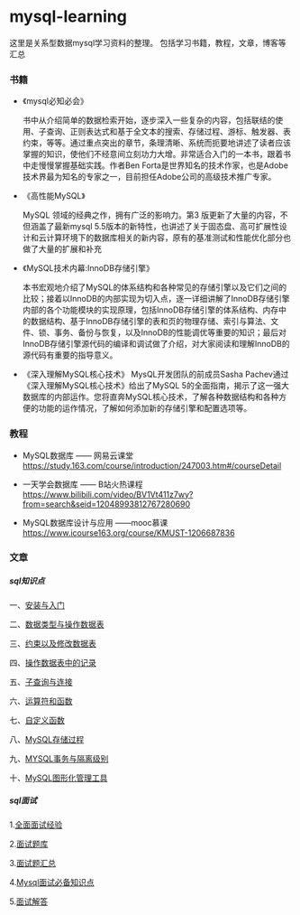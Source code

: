 # mysql-learning
这里是关系型数据mysql学习资料的整理。 包括学习书籍，教程，文章，博客等汇总  

### 书籍
- 《mysql必知必会》

    书中从介绍简单的数据检索开始，逐步深入一些复杂的内容，包括联结的使用、子查询、正则表达式和基于全文本的搜索、存储过程、游标、触发器、表约束，等等。通过重点突出的章节，条理清晰、系统而扼要地讲述了读者应该掌握的知识，使他们不经意间立刻功力大增。非常适合入门的一本书，跟着书中走慢慢掌握基础实践。作者Ben Forta是世界知名的技术作家，也是Adobe技术界最为知名的专家之一，目前担任Adobe公司的高级技术推广专家。
- 《高性能MySQL》

   MySQL 领域的经典之作，拥有广泛的影响力。第3 版更新了大量的内容，不但涵盖了最新mysql 5.5版本的新特性，也讲述了关于固态盘、高可扩展性设计和云计算环境下的数据库相关的新内容，原有的基准测试和性能优化部分也做了大量的扩展和补充
- 《MySQL技术内幕:InnoDB存储引擎》 

  本书宏观地介绍了MySQL的体系结构和各种常见的存储引擎以及它们之间的比较；接着以InnoDB的内部实现为切入点，逐一详细讲解了InnoDB存储引擎内部的各个功能模块的实现原理，包括InnoDB存储引擎的体系结构、内存中的数据结构、基于InnoDB存储引擎的表和页的物理存储、索引与算法、文件、锁、事务、备份与恢复，以及InnoDB的性能调优等重要的知识；最后对InnoDB存储引擎源代码的编译和调试做了介绍，对大家阅读和理解InnoDB的源代码有重要的指导意义。
- 《深入理解MySQL核心技术》
MysQL开发团队的前成员Sasha Pachev通过《深入理解MySQL核心技术》给出了MySQL 5的全面指南，揭示了这一强大数据库的内部运作。您将直奔MySQL核心技术，了解各种数据结构和各种方便的功能的运作情况，了解如何添加新的存储引擎和配置选项等。

###  教程
- MySQL数据库 —— 网易云课堂 
https://study.163.com/course/introduction/247003.htm#/courseDetail

- 一天学会数据库 —— B站火热课程
https://www.bilibili.com/video/BV1Vt411z7wy?from=search&seid=12048993812767280690 

- MySQL数据库设计与应用 ——mooc慕课
https://www.icourse163.org/course/KMUST-1206687836

###  文章
#####  sql知识点
一、[安装与入门](https://blog.csdn.net/qq_43715354/article/details/109354222?ops_request_misc=%25257B%252522request%25255Fid%252522%25253A%252522160920434716780274016026%252522%25252C%252522scm%252522%25253A%25252220140713.130102334..%252522%25257D&request_id=160920434716780274016026&biz_id=0&utm_medium=distribute.pc_search_result.none-task-blog-2~all~top_click~default-1-109354222.first_rank_v2_pc_rank_v29&utm_term=mysql%E5%AE%89%E8%A3%85)

二、[数据类型与操作数据表](https://blog.csdn.net/ithomer/article/details/4470253?ops_request_misc=%25257B%252522request%25255Fid%252522%25253A%252522160921017916780274027503%252522%25252C%252522scm%252522%25253A%25252220140713.130102334..%252522%25257D&request_id=160921017916780274027503&biz_id=0&utm_medium=distribute.pc_search_result.none-task-blog-2~all~sobaiduend~default-2-4470253.first_rank_v2_pc_rank_v29&utm_term=mysql%E6%95%B0%E6%8D%AE%E7%B1%BB%E5%9E%8B)

三、[约束以及修改数据表](https://blog.csdn.net/weixin_43705953/article/details/107067161?ops_request_misc=%25257B%252522request%25255Fid%252522%25253A%252522160921024116780277843853%252522%25252C%252522scm%252522%25253A%25252220140713.130102334.pc%25255Fblog.%252522%25257D&request_id=160921024116780277843853&biz_id=0&utm_medium=distribute.pc_search_result.none-task-blog-2~blog~first_rank_v1~rank_blog_v1-1-107067161.pc_v1_rank_blog_v1&utm_term=%E7%BA%A6%E6%9D%9F)

四、[操作数据表中的记录](https://blog.csdn.net/erlian1992/article/details/51407275?ops_request_misc=%25257B%252522request%25255Fid%252522%25253A%252522160921028316780261974937%252522%25252C%252522scm%252522%25253A%25252220140713.130102334..%252522%25257D&request_id=160921028316780261974937&biz_id=0&utm_medium=distribute.pc_search_result.none-task-blog-2~all~sobaiduend~default-1-51407275.first_rank_v2_pc_rank_v29&utm_term=mysql%E6%93%8D%E4%BD%9C%E6%95%B0%E6%8D%AE%E8%A1%A8%E4%B8%AD%E7%9A%84%E8%AE%B0%E5%BD%95)

五、[子查询与连接](https://blog.csdn.net/weixin_43705953/article/details/107103971?ops_request_misc=%25257B%252522request%25255Fid%252522%25253A%252522160921033016780265384807%252522%25252C%252522scm%252522%25253A%25252220140713.130102334.pc%25255Fblog.%252522%25257D&request_id=160921033016780265384807&biz_id=0&utm_medium=distribute.pc_search_result.none-task-blog-2~blog~first_rank_v1~rank_blog_v1-1-107103971.pc_v1_rank_blog_v1&utm_term=%E5%AD%90%E6%9F%A5%E8%AF%A2)

六、[运算符和函数](https://blog.csdn.net/j_better/article/details/82469957?ops_request_misc=&request_id=&biz_id=102&utm_term=mysql%25E8%25BF%2590%25E7%25AE%2597%25E7%25AC%25A6%25E5%2592%258C%25E5%2587%25BD%25E6%2595%25B0&utm_medium=distribute.pc_search_result.none-task-blog-2~all~sobaiduweb~default-1-82469957.first_rank_v2_pc_rank_v29)

七、[自定义函数](https://blog.csdn.net/weixin_43705953/article/details/107598611?ops_request_misc=%25257B%252522request%25255Fid%252522%25253A%252522160921038516780308341801%252522%25252C%252522scm%252522%25253A%25252220140713.130102334.pc%25255Fblog.%252522%25257D&request_id=160921038516780308341801&biz_id=0&utm_medium=distribute.pc_search_result.none-task-blog-2~blog~first_rank_v1~rank_blog_v1-5-107598611.pc_v1_rank_blog_v1&utm_term=sql)

八、[MySQL存储过程](https://blog.csdn.net/weixin_43705953/article/details/107550164?ops_request_misc=%25257B%252522request%25255Fid%252522%25253A%252522160921046616780288742582%252522%25252C%252522scm%252522%25253A%25252220140713.130102334.pc%25255Fblog.%252522%25257D&request_id=160921046616780288742582&biz_id=0&utm_medium=distribute.pc_search_result.none-task-blog-2~blog~first_rank_v1~rank_blog_v1-4-107550164.pc_v1_rank_blog_v1&utm_term=mysql)

九、[MYSQL事务与隔离级别](https://blog.csdn.net/weixin_43705953/article/details/107203188?ops_request_misc=%25257B%252522request%25255Fid%252522%25253A%252522160921046616780288742582%252522%25252C%252522scm%252522%25253A%25252220140713.130102334.pc%25255Fblog.%252522%25257D&request_id=160921046616780288742582&biz_id=0&utm_medium=distribute.pc_search_result.none-task-blog-2~blog~first_rank_v1~rank_blog_v1-6-107203188.pc_v1_rank_blog_v1&utm_term=mysql)

十、[MySQL图形化管理工具](https://blog.csdn.net/slowlifes/article/details/53692238?ops_request_misc=%25257B%252522request%25255Fid%252522%25253A%252522160921052316780257458250%252522%25252C%252522scm%252522%25253A%25252220140713.130102334..%252522%25257D&request_id=160921052316780257458250&biz_id=0&utm_medium=distribute.pc_search_result.none-task-blog-2~all~sobaiduend~default-1-53692238.first_rank_v2_pc_rank_v29&utm_term=MySQL%E5%9B%BE%E5%BD%A2%E5%8C%96%E7%AE%A1%E7%90%86%E5%B7%A5%E5%85%B7)
#####  sql面试 
1.[全面面试经验](https://zhuanlan.zhihu.com/p/78982303) 

2.[面试题库](https://blog.csdn.net/ThinkWon/article/details/104778621?ops_request_misc=%25257B%252522request%25255Fid%252522%25253A%252522160921064616780265347636%252522%25252C%252522scm%252522%25253A%25252220140713.130102334..%252522%25257D&request_id=160921064616780265347636&biz_id=0&utm_medium=distribute.pc_search_result.none-task-blog-2~all~top_click~default-1-104778621.first_rank_v2_pc_rank_v29&utm_term=mysql%E9%9D%A2%E8%AF%95)

3.[面试题汇总](https://blog.csdn.net/u014209205/article/details/83051001?ops_request_misc=%25257B%252522request%25255Fid%252522%25253A%252522160921064616780265347636%252522%25252C%252522scm%252522%25253A%25252220140713.130102334..%252522%25257D&request_id=160921064616780265347636&biz_id=0&utm_medium=distribute.pc_search_result.none-task-blog-2~all~sobaiduend~default-3-83051001.first_rank_v2_pc_rank_v29&utm_term=mysql%E9%9D%A2%E8%AF%95)

4.[Mysql面试必备知识点](https://blog.csdn.net/twt936457991/article/details/89458134?ops_request_misc=%25257B%252522request%25255Fid%252522%25253A%252522160921064616780288224021%252522%25252C%252522scm%252522%25253A%25252220140713.130102334.pc%25255Fall.%252522%25257D&request_id=160921064616780288224021&biz_id=0&utm_medium=distribute.pc_search_result.none-task-blog-2~all~first_rank_v2~rank_v29-11-89458134.first_rank_v2_pc_rank_v29&utm_term=mysql%E9%9D%A2%E8%AF%95)

5.[面试解答](https://blog.csdn.net/qq1353424111/article/details/108643297?ops_request_misc=%25257B%252522request%25255Fid%252522%25253A%252522160921064616780288224021%252522%25252C%252522scm%252522%25253A%25252220140713.130102334.pc%25255Fall.%252522%25257D&request_id=160921064616780288224021&biz_id=0&utm_medium=distribute.pc_search_result.none-task-blog-2~all~first_rank_v2~rank_v29-14-108643297.first_rank_v2_pc_rank_v29&utm_term=mysql%E9%9D%A2%E8%AF%95)
